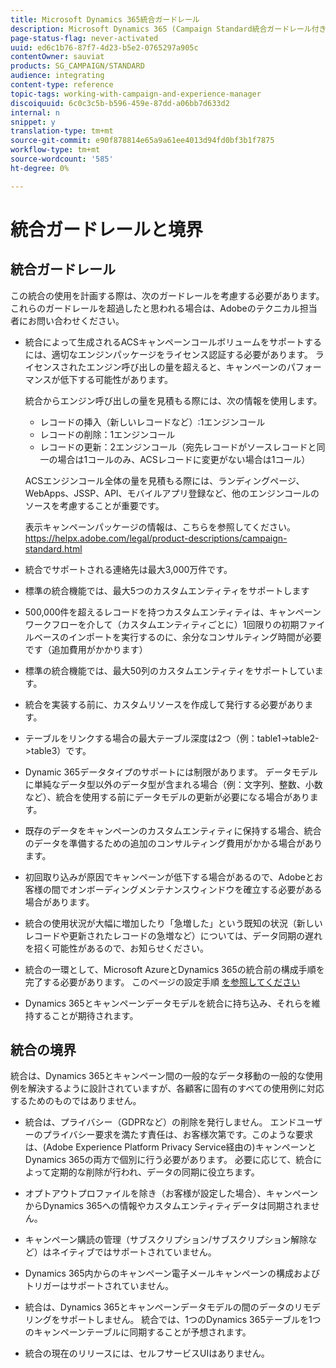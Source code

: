 ```yaml
---
title: Microsoft Dynamics 365統合ガードレール
description: Microsoft Dynamics 365 (Campaign Standard統合ガードレール付き)
page-status-flag: never-activated
uuid: ed6c1b76-87f7-4d23-b5e2-0765297a905c
contentOwner: sauviat
products: SG_CAMPAIGN/STANDARD
audience: integrating
content-type: reference
topic-tags: working-with-campaign-and-experience-manager
discoiquuid: 6c0c3c5b-b596-459e-87dd-a06bb7d633d2
internal: n
snippet: y
translation-type: tm+mt
source-git-commit: e90f878814e65a9a61ee4013d94fd0bf3b1f7875
workflow-type: tm+mt
source-wordcount: '585'
ht-degree: 0%

---
```



# 統合ガードレールと境界

## 統合ガードレール

この統合の使用を計画する際は、次のガードレールを考慮する必要があります。 これらのガードレールを超過したと思われる場合は、Adobeのテクニカル担当者にお問い合わせください。

* 統合によって生成されるACSキャンペーンコールボリュームをサポートするには、適切なエンジンパッケージをライセンス認証する必要があります。 ライセンスされたエンジン呼び出しの量を超えると、キャンペーンのパフォーマンスが低下する可能性があります。

   統合からエンジン呼び出しの量を見積もる際には、次の情報を使用します。

   * レコードの挿入（新しいレコードなど）:1エンジンコール
   * レコードの削除：1エンジンコール
   * レコードの更新：2エンジンコール（宛先レコードがソースレコードと同一の場合は1コールのみ、ACSレコードに変更がない場合は1コール）

   ACSエンジンコール全体の量を見積もる際には、ランディングページ、WebApps、JSSP、API、モバイルアプリ登録など、他のエンジンコールのソースを考慮することが重要です。

   表示キャンペーンパッケージの情報は、こちらを参照してください。https://helpx.adobe.com/legal/product-descriptions/campaign-standard.html

* 統合でサポートされる連絡先は最大3,000万件です。

* 標準の統合機能では、最大5つのカスタムエンティティをサポートします

* 500,000件を超えるレコードを持つカスタムエンティティは、キャンペーンワークフローを介して（カスタムエンティティごとに）1回限りの初期ファイルベースのインポートを実行するのに、余分なコンサルティング時間が必要です（追加費用がかかります）

* 標準の統合機能では、最大50列のカスタムエンティティをサポートしています。

* 統合を実装する前に、カスタムリソースを作成して発行する必要があります。

* テーブルをリンクする場合の最大テーブル深度は2つ（例：table1->table2->table3）です。

* Dynamic 365データタイプのサポートには制限があります。 データモデルに単純なデータ型以外のデータ型が含まれる場合（例：文字列、整数、小数など）、統合を使用する前にデータモデルの更新が必要になる場合があります。

* 既存のデータをキャンペーンのカスタムエンティティに保持する場合、統合のデータを準備するための追加のコンサルティング費用がかかる場合があります。

* 初回取り込みが原因でキャンペーンが低下する場合があるので、Adobeとお客様の間でオンボーディングメンテナンスウィンドウを確立する必要がある場合があります。

* 統合の使用状況が大幅に増加したり「急増した」という既知の状況（新しいレコードや更新されたレコードの急増など）については、データ同期の遅れを招く可能性があるので、お知らせください。

* 統合の一環として、Microsoft AzureとDynamics 365の統合前の構成手順を完了する必要があります。 このページの設定手順 [を参照してください](../../integrating/using/configure-microsoft-dynamics-365-for-campaign-integration.md)

* Dynamics 365とキャンペーンデータモデルを統合に持ち込み、それらを維持することが期待されます。

## 統合の境界

統合は、Dynamics 365とキャンペーン間の一般的なデータ移動の一般的な使用例を解決するように設計されていますが、各顧客に固有のすべての使用例に対応するためのものではありません。

* 統合は、プライバシー（GDPRなど）の削除を発行しません。 エンドユーザーのプライバシー要求を満たす責任は、お客様次第です。このような要求は、(Adobe Experience Platform Privacy Service経由の)キャンペーンとDynamics 365の両方で個別に行う必要があります。 必要に応じて、統合によって定期的な削除が行われ、データの同期に役立ちます。

* オプトアウトプロファイルを除き（お客様が設定した場合）、キャンペーンからDynamics 365への情報やカスタムエンティティデータは同期されません。

* キャンペーン購読の管理（サブスクリプション/サブスクリプション解除など）はネイティブではサポートされていません。

* Dynamics 365内からのキャンペーン電子メールキャンペーンの構成およびトリガーはサポートされていません。

* 統合は、Dynamics 365とキャンペーンデータモデルの間のデータのリモデリングをサポートしません。 統合では、1つのDynamics 365テーブルを1つのキャンペーンテーブルに同期することが予想されます。

* 統合の現在のリリースには、セルフサービスUIはありません。
